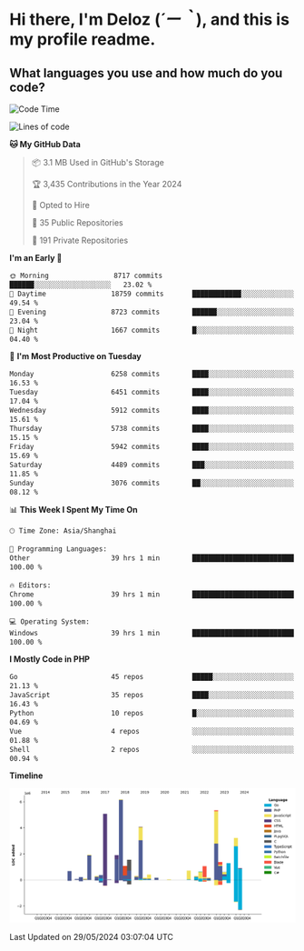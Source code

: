 # **Hi there, I'm Deloz (*´ー｀*), and this is my profile readme.**

## **What languages you use and how much do you code?**

<!--START_SECTION:waka-->
![Code Time](http://img.shields.io/badge/Code%20Time-4%2C079%20hrs%2019%20mins-blue)

![Lines of code](https://img.shields.io/badge/From%20Hello%20World%20I%27ve%20Written-39.9%20million%20lines%20of%20code-blue)

**🐱 My GitHub Data** 

> 📦 3.1 MB Used in GitHub's Storage 
 > 
> 🏆 3,435 Contributions in the Year 2024
 > 
> 💼 Opted to Hire
 > 
> 📜 35 Public Repositories 
 > 
> 🔑 191 Private Repositories 
 > 
**I'm an Early 🐤** 

```text
🌞 Morning                8717 commits        ██████░░░░░░░░░░░░░░░░░░░   23.02 % 
🌆 Daytime                18759 commits       ████████████░░░░░░░░░░░░░   49.54 % 
🌃 Evening                8723 commits        ██████░░░░░░░░░░░░░░░░░░░   23.04 % 
🌙 Night                  1667 commits        █░░░░░░░░░░░░░░░░░░░░░░░░   04.40 % 
```
📅 **I'm Most Productive on Tuesday** 

```text
Monday                   6258 commits        ████░░░░░░░░░░░░░░░░░░░░░   16.53 % 
Tuesday                  6451 commits        ████░░░░░░░░░░░░░░░░░░░░░   17.04 % 
Wednesday                5912 commits        ████░░░░░░░░░░░░░░░░░░░░░   15.61 % 
Thursday                 5738 commits        ████░░░░░░░░░░░░░░░░░░░░░   15.15 % 
Friday                   5942 commits        ████░░░░░░░░░░░░░░░░░░░░░   15.69 % 
Saturday                 4489 commits        ███░░░░░░░░░░░░░░░░░░░░░░   11.85 % 
Sunday                   3076 commits        ██░░░░░░░░░░░░░░░░░░░░░░░   08.12 % 
```


📊 **This Week I Spent My Time On** 

```text
🕑︎ Time Zone: Asia/Shanghai

💬 Programming Languages: 
Other                    39 hrs 1 min        █████████████████████████   100.00 % 

🔥 Editors: 
Chrome                   39 hrs 1 min        █████████████████████████   100.00 % 

💻 Operating System: 
Windows                  39 hrs 1 min        █████████████████████████   100.00 % 
```

**I Mostly Code in PHP** 

```text
Go                       45 repos            █████░░░░░░░░░░░░░░░░░░░░   21.13 % 
JavaScript               35 repos            ████░░░░░░░░░░░░░░░░░░░░░   16.43 % 
Python                   10 repos            █░░░░░░░░░░░░░░░░░░░░░░░░   04.69 % 
Vue                      4 repos             ░░░░░░░░░░░░░░░░░░░░░░░░░   01.88 % 
Shell                    2 repos             ░░░░░░░░░░░░░░░░░░░░░░░░░   00.94 % 
```



**Timeline**

![Lines of Code chart](https://raw.githubusercontent.com/deloz/deloz/main/assets/bar_graph.png)


 Last Updated on 29/05/2024 03:07:04 UTC
<!--END_SECTION:waka-->
